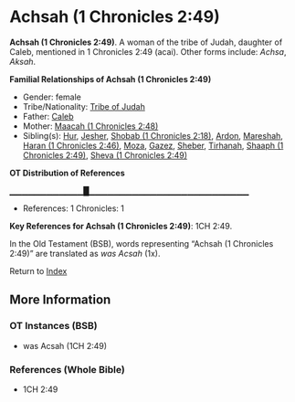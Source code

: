 # Achsah (1 Chronicles 2:49)
**Achsah (1 Chronicles 2:49)**. 
A woman of the tribe of Judah, daughter of Caleb, mentioned in 1 Chronicles 2:49 (acai). 
Other forms include: 
*Achsa*, *Aksah*. 




**Familial Relationships of Achsah (1 Chronicles 2:49)**


* Gender: female
* Tribe/Nationality: [Tribe of Judah](../../../groups/md/acai/Judah.md)
* Father: [Caleb](Caleb.2.md)
* Mother: [Maacah (1 Chronicles 2:48)](Maacah.4.md)
* Sibling(s): [Hur](Hur.2.md), [Jesher](Jesher.md), [Shobab (1 Chronicles 2:18)](Shobab.2.md), [Ardon](Ardon.md), [Mareshah](Mareshah.md), [Haran (1 Chronicles 2:46)](Haran.3.md), [Moza](Moza.md), [Gazez](Gazez.md), [Sheber](Sheber.md), [Tirhanah](Tirhanah.md), [Shaaph (1 Chronicles 2:49)](Shaaph.2.md), [Sheva (1 Chronicles 2:49)](Sheva.2.md)


**OT Distribution of References**

▁▁▁▁▁▁▁▁▁▁▁▁█▁▁▁▁▁▁▁▁▁▁▁▁▁▁▁▁▁▁▁▁▁▁▁▁▁▁
* References: 1 Chronicles: 1



**Key References for Achsah (1 Chronicles 2:49)**: 
1CH 2:49. 


In the Old Testament (BSB), words representing “Achsah (1 Chronicles 2:49)” are translated as 
*was Acsah* (1x). 




Return to [Index](00-Index.md)

## More Information

### OT Instances (BSB)

* was Acsah (1CH 2:49)



### References (Whole Bible)

* 1CH 2:49



